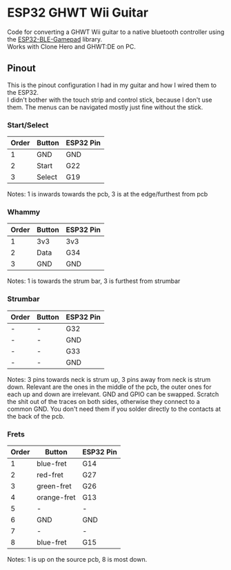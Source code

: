 # ESP32 GHWT Wii Guitar
Code for converting a GHWT Wii guitar to a native bluetooth controller using the [ESP32-BLE-Gamepad](https://github.com/lemmingDev/ESP32-BLE-Gamepad) library.  
Works with Clone Hero and GHWT:DE on PC.
## Pinout
This is the pinout configuration I had in my guitar and how I wired them to the ESP32.  
I didn't bother with the touch strip and control stick, because I don't use them. The menus can be navigated mostly just fine without the stick.
### Start/Select
| Order | Button | ESP32 Pin |
|-------|--------|-----------|
|     1 | GND    | GND       |
|     2 | Start  | G22       |
|     3 | Select | G19       |

Notes: 1 is inwards towards the pcb, 3 is at the edge/furthest from pcb
### Whammy
| Order | Button | ESP32 Pin |
|-------|--------|-----------|
|     1 | 3v3    | 3v3       |
|     2 | Data   | G34       |
|     3 | GND    | GND       |

Notes: 1 is towards the strum bar, 3 is furthest from strumbar
### Strumbar
| Order | Button | ESP32 Pin |
|-------|--------|-----------|
| -     | -      | G32       |
| -     | -      | GND       |
| -     | -      | G33       |
| -     | -      | GND       |

Notes: 3 pins towards neck is strum up, 3 pins away from neck is strum down. Relevant are the ones in the middle of the pcb, the outer ones for each up and down are irrelevant.
GND and GPIO can be swapped. Scratch the shit out of the traces on both sides, otherwise they connect to a common GND. You don't need them if you solder directly to the contacts at the back of the pcb.
### Frets
| Order | Button      | ESP32 Pin |
|-------|-------------|-----------|
|     1 | blue-fret   | G14       |
|     2 | red-fret    | G27       |
|     3 | green-fret  | G26       |
|     4 | orange-fret | G13       |
|     5 | -           | -         |
|     6 | GND         | GND       |
|     7 | -           | -         |
|     8 | blue-fret   | G15       |

Notes: 1 is up on the source pcb, 8 is most down.
